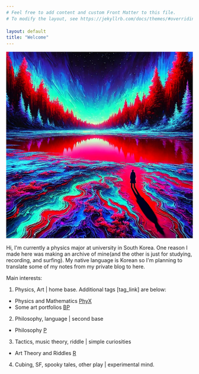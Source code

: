 ```yaml
---
# Feel free to add content and custom Front Matter to this file.
# To modify the layout, see https://jekyllrb.com/docs/themes/#overriding-theme-defaults

layout: default
title: "Welcome"
---
```


![Hi](/assets/img/160435.png)

Hi, I'm currently a physics major at university in South Korea. One reason I made here was making an archive of mine(and the other is just for studying, recording, and surfing). My native language is Korean so I'm planning to translate some of my notes from my private blog to here. 

Main interests: 

1. Physics, Art \| home base. Additional tags [tag_link] are below:
- Physics and Mathematics [PhyX](./Phys/Phys_content.html)
- Some art portfolios [BP](./BP/BP_content.html)

2. Philosophy, language \| second base
- Philosophy [P](./P/P_content.html)

3. Tactics, music theory, riddle | simple curiosities
- Art Theory and Riddles [R](./R/R_content.html)

4. Cubing, SF, spooky tales, other play \| experimental mind.